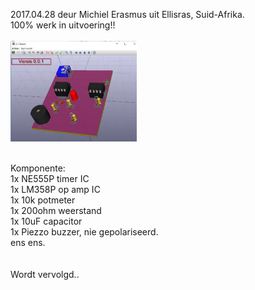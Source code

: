 2017.04.28 deur Michiel Erasmus uit Ellisras, Suid-Afrika.<br/>
100% werk in uitvoering!!<br/>
<br/>
<img src="https://github.com/pappavis/Infrarooi-LED-Alarm-met-555-timer-IC/blob/master/plaatjes/led-alarm_3d.jpg?raw=true" width="40%" height="40%"><br/>
<br/>

Komponente:<br/>
1x NE555P timer IC<br/>
1x LM358P op amp IC<br/>
1x 10k potmeter<br/>
1x 200ohm weerstand<br/>
1x 10uF capacitor<br/>
1x Piezzo buzzer, nie gepolariseerd.<br/>
ens ens.<br/>
<br/>
<br/>
Wordt vervolgd..<br/>
<br/>
